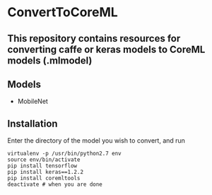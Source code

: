 ConvertToCoreML
=====================================================

This repository contains resources for converting caffe or keras models to CoreML
models (.mlmodel)
------------------------------------------------------

Models
-------
- MobileNet

Installation
-------------
Enter the directory of the model you wish to convert, and run

```
virtualenv -p /usr/bin/python2.7 env
source env/bin/activate
pip install tensorflow
pip install keras==1.2.2
pip install coremltools
deactivate # when you are done
```
